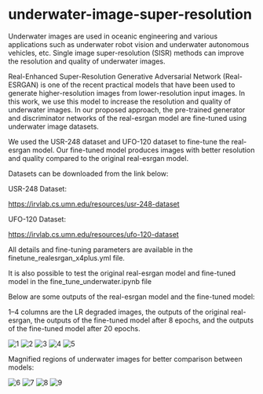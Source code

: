 # underwater-image-super-resolution

Underwater images are used in oceanic engineering and various applications such as underwater robot vision and underwater autonomous vehicles, etc. Single image super-resolution (SISR) methods can improve the resolution and quality of underwater images. 

Real-Enhanced Super-Resolution Generative Adversarial Network (Real-ESRGAN) is one of the recent practical models that have been used to generate higher-resolution images from lower-resolution input images. 
In this work, we use this model to increase the resolution and quality of underwater images. In our proposed approach, the pre-trained generator and discriminator networks of the real-esrgan model are fine-tuned using underwater image datasets.

We used the USR-248 dataset and UFO-120 dataset to fine-tune the real-esrgan model.
Our fine-tuned model produces images with better resolution and quality compared to the original real-esrgan model.

Datasets can be downloaded from the link below: 

USR-248 Dataset:

https://irvlab.cs.umn.edu/resources/usr-248-dataset

UFO-120 Dataset:

https://irvlab.cs.umn.edu/resources/ufo-120-dataset

All details and fine-tuning parameters are available in the finetune_realesrgan_x4plus.yml file.

It is also possible to test the original real-esrgan model and fine-tuned model in the fine_tune_underwater.ipynb file

Below are some outputs of the real-esrgan model and the fine-tuned model:

1–4 columns are the LR degraded images, the outputs of the original real-esrgan, the outputs of the fine-tuned model after 8 epochs, and the outputs of the fine-tuned model after 20 epochs.

![1](https://user-images.githubusercontent.com/47056654/197768768-e011c4da-7c5a-4317-8e9e-ff72136098e4.jpeg)
![2](https://user-images.githubusercontent.com/47056654/197768822-c6f91077-97bc-4bea-bdd7-6fe8c434b705.jpeg)
![3](https://user-images.githubusercontent.com/47056654/197768869-c94ac521-27ac-4f8a-97e0-939fbf3768cc.jpeg)
![4](https://user-images.githubusercontent.com/47056654/197768901-0a77acb9-9eae-41d5-bb18-b74b5f932162.jpeg)
![5](https://user-images.githubusercontent.com/47056654/197768931-5fe18c9a-86fb-401f-b713-8618912ee32a.jpeg)

Magnified regions of underwater images for better comparison between models:

![6](https://user-images.githubusercontent.com/47056654/197770721-87ed5d6e-4f88-4b46-851f-6ab1cb12cdf8.jpeg)
![7](https://user-images.githubusercontent.com/47056654/197770761-91da5027-e9a7-4bbf-a652-ed78812db585.jpeg)
![8](https://user-images.githubusercontent.com/47056654/197770789-6f74baaa-5b39-40be-86d8-9f521f16df07.jpeg)
![9](https://user-images.githubusercontent.com/47056654/197770809-628d49af-519a-43f5-a731-37e2f3ab7710.jpeg)



